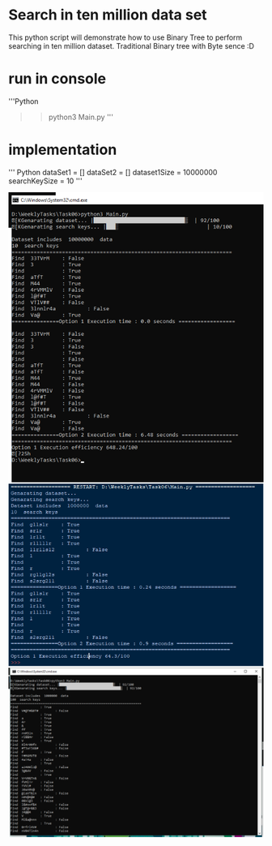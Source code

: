# Search in ten million data set
This python script will demonstrate how to use Binary Tree to perform searching in ten million dataset. Traditional Binary tree with Byte sence :D

# run in console

'''Python
  >> python3 Main.py
'''

# implementation

''' Python
dataSet1 = []
dataSet2 = []
dataset1Size = 10000000
searchKeySize = 10
'''

![Ten Million Data set](https://github.com/asirihewage/search-in-ten-million-data-set/blob/master/screenshots/10%20million%20data.png)
![IDLE](https://github.com/asirihewage/search-in-ten-million-data-set/blob/master/screenshots/pythonIDLE.png)
![CMD](https://github.com/asirihewage/search-in-ten-million-data-set/blob/master/screenshots/CMD.png)

